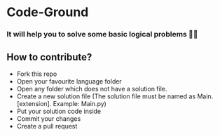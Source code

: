 # Code-Ground
### It will help you to solve some basic logical problems 🙂🙂

## How to contribute?
- Fork this repo
- Open your favourite language folder
- Open any folder which does not have a solution file.
- Create a new solution file (The solution file must be named as Main.[extension]. Example: Main.py)
- Put your solution code inside
- Commit your changes
- Create a pull request
